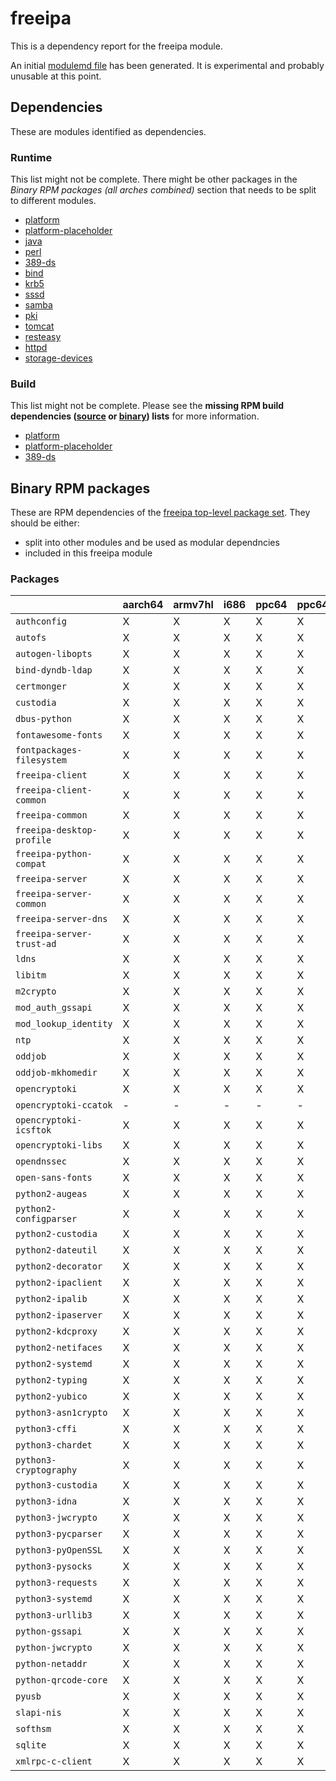 # freeipa
This is a dependency report for the freeipa module.

An initial [modulemd file](freeipa.yaml) has been generated. It is experimental and probably unusable at this point.
## Dependencies
These are modules identified as dependencies.
### Runtime
This list might not be complete. There might be other packages in the *Binary RPM packages (all arches combined)* section that needs to be split to different modules.
* [platform](../platform)
* [platform-placeholder](../platform-placeholder)
* [java](../java)
* [perl](../perl)
* [389-ds](../389-ds)
* [bind](../bind)
* [krb5](../krb5)
* [sssd](../sssd)
* [samba](../samba)
* [pki](../pki)
* [tomcat](../tomcat)
* [resteasy](../resteasy)
* [httpd](../httpd)
* [storage-devices](../storage-devices)
### Build
This list might not be complete.
Please see the **missing RPM build dependencies ([source](all/buildtime-source-packages-short.txt) or [binary](all/buildtime-binary-packages-short.txt)) lists** for more information.
* [platform](../platform)
* [platform-placeholder](../platform-placeholder)
* [389-ds](../389-ds)
## Binary RPM packages
These are RPM dependencies of the [freeipa top-level package set](freeipa.csv). They should be either:
* split into other modules and be used as modular dependncies
* included in this freeipa module
### Packages
| |aarch64 |armv7hl |i686 |ppc64 |ppc64le |s390x |x86_64 |
|---|---|---|---|---|---|---|---|
| `authconfig` | X | X | X | X | X | X | X |
| `autofs` | X | X | X | X | X | X | X |
| `autogen-libopts` | X | X | X | X | X | X | X |
| `bind-dyndb-ldap` | X | X | X | X | X | X | X |
| `certmonger` | X | X | X | X | X | X | X |
| `custodia` | X | X | X | X | X | X | X |
| `dbus-python` | X | X | X | X | X | X | X |
| `fontawesome-fonts` | X | X | X | X | X | X | X |
| `fontpackages-filesystem` | X | X | X | X | X | X | X |
| `freeipa-client` | X | X | X | X | X | X | X |
| `freeipa-client-common` | X | X | X | X | X | X | X |
| `freeipa-common` | X | X | X | X | X | X | X |
| `freeipa-desktop-profile` | X | X | X | X | X | X | X |
| `freeipa-python-compat` | X | X | X | X | X | X | X |
| `freeipa-server` | X | X | X | X | X | X | X |
| `freeipa-server-common` | X | X | X | X | X | X | X |
| `freeipa-server-dns` | X | X | X | X | X | X | X |
| `freeipa-server-trust-ad` | X | X | X | X | X | X | X |
| `ldns` | X | X | X | X | X | X | X |
| `libitm` | X | X | X | X | X | X | X |
| `m2crypto` | X | X | X | X | X | X | X |
| `mod_auth_gssapi` | X | X | X | X | X | X | X |
| `mod_lookup_identity` | X | X | X | X | X | X | X |
| `ntp` | X | X | X | X | X | X | X |
| `oddjob` | X | X | X | X | X | X | X |
| `oddjob-mkhomedir` | X | X | X | X | X | X | X |
| `opencryptoki` | X | X | X | X | X | X | X |
| `opencryptoki-ccatok` | - | - | - | - | - | X | - |
| `opencryptoki-icsftok` | X | X | X | X | X | - | X |
| `opencryptoki-libs` | X | X | X | X | X | X | X |
| `opendnssec` | X | X | X | X | X | X | X |
| `open-sans-fonts` | X | X | X | X | X | X | X |
| `python2-augeas` | X | X | X | X | X | X | X |
| `python2-configparser` | X | X | X | X | X | X | X |
| `python2-custodia` | X | X | X | X | X | X | X |
| `python2-dateutil` | X | X | X | X | X | X | X |
| `python2-decorator` | X | X | X | X | X | X | X |
| `python2-ipaclient` | X | X | X | X | X | X | X |
| `python2-ipalib` | X | X | X | X | X | X | X |
| `python2-ipaserver` | X | X | X | X | X | X | X |
| `python2-kdcproxy` | X | X | X | X | X | X | X |
| `python2-netifaces` | X | X | X | X | X | X | X |
| `python2-systemd` | X | X | X | X | X | X | X |
| `python2-typing` | X | X | X | X | X | X | X |
| `python2-yubico` | X | X | X | X | X | X | X |
| `python3-asn1crypto` | X | X | X | X | X | X | X |
| `python3-cffi` | X | X | X | X | X | X | X |
| `python3-chardet` | X | X | X | X | X | X | X |
| `python3-cryptography` | X | X | X | X | X | X | X |
| `python3-custodia` | X | X | X | X | X | X | X |
| `python3-idna` | X | X | X | X | X | X | X |
| `python3-jwcrypto` | X | X | X | X | X | X | X |
| `python3-pycparser` | X | X | X | X | X | X | X |
| `python3-pyOpenSSL` | X | X | X | X | X | X | X |
| `python3-pysocks` | X | X | X | X | X | X | X |
| `python3-requests` | X | X | X | X | X | X | X |
| `python3-systemd` | X | X | X | X | X | X | X |
| `python3-urllib3` | X | X | X | X | X | X | X |
| `python-gssapi` | X | X | X | X | X | X | X |
| `python-jwcrypto` | X | X | X | X | X | X | X |
| `python-netaddr` | X | X | X | X | X | X | X |
| `python-qrcode-core` | X | X | X | X | X | X | X |
| `pyusb` | X | X | X | X | X | X | X |
| `slapi-nis` | X | X | X | X | X | X | X |
| `softhsm` | X | X | X | X | X | X | X |
| `sqlite` | X | X | X | X | X | X | X |
| `xmlrpc-c-client` | X | X | X | X | X | X | X |

